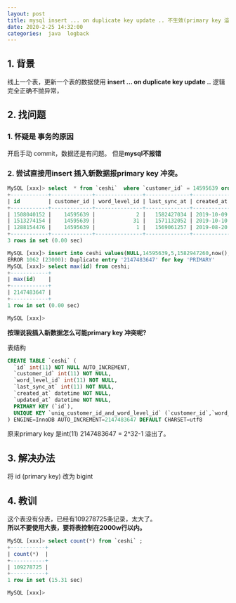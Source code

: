```yaml
---
layout: post
title: mysql insert ... on duplicate key update .. 不生效(primary key 溢出)
date: 2020-2-25 14:32:00
categories:  java  logback
---
```


## 1. 背景
 线上一个表，更新一个表的数据使用 **insert ... on duplicate key update ..** 逻辑完全正确不抛异常，
## 2. 找问题
### 1. 怀疑是 事务的原因
开启手动 commit，数据还是有问题。 但是**mysql不报错**

### 2. 尝试直接用insert 插入新数据报primary key 冲突。
```sql
MySQL [xxx]> select  * from `ceshi`  where `customer_id` = 14595639 order by updated_at desc;
+------------+-------------+---------------+--------------+---------------------+---------------------+
| id         | customer_id | word_level_id | last_sync_at | created_at          | updated_at          |
+------------+-------------+---------------+--------------+---------------------+---------------------+
| 1508040152 |    14595639 |             2 |   1582427034 | 2019-10-09 16:57:37 | 2020-02-29 12:12:36 |
| 1513274154 |    14595639 |            31 |   1571132052 | 2019-10-10 14:27:07 | 2019-10-15 17:34:13 |
| 1288154476 |    14595639 |             1 |   1569061257 | 2019-08-20 02:34:32 | 2019-09-21 18:20:57 |
+------------+-------------+---------------+--------------+---------------------+---------------------+
3 rows in set (0.00 sec)

MySQL [xxx]> insert into ceshi values(NULL,14595639,5,1582947260,now(),now()) ;
ERROR 1062 (23000): Duplicate entry '2147483647' for key 'PRIMARY'
MySQL [xxx]> select max(id) from ceshi;
+------------+
| max(id)    |
+------------+
| 2147483647 |
+------------+
1 row in set (0.00 sec)

MySQL [xxx]>
```

**按理说我插入新数据怎么可能primary key 冲突呢?**

表结构

```sql
CREATE TABLE `ceshi` (
  `id` int(11) NOT NULL AUTO_INCREMENT,
  `customer_id` int(11) NOT NULL,
  `word_level_id` int(11) NOT NULL,
  `last_sync_at` int(11) NOT NULL,
  `created_at` datetime NOT NULL,
  `updated_at` datetime NOT NULL,
  PRIMARY KEY (`id`),
  UNIQUE KEY `uniq_customer_id_and_word_level_id` (`customer_id`,`word_level_id`)
) ENGINE=InnoDB AUTO_INCREMENT=2147483647 DEFAULT CHARSET=utf8

```

原来primary key 是int(11) 2147483647 = 2^32-1 溢出了。

## 3. 解决办法
将 id (primary key) 改为 bigint

## 4. 教训
这个表没有分表，已经有109278725条记录，太大了。    
**所以不要使用大表，要将表控制在2000w行以内。**

```sql
MySQL [xxx]> select count(*) from `ceshi` ;
+-----------+
| count(*)  |
+-----------+
| 109278725 |
+-----------+
1 row in set (15.31 sec)

MySQL [xxx]> 

```



